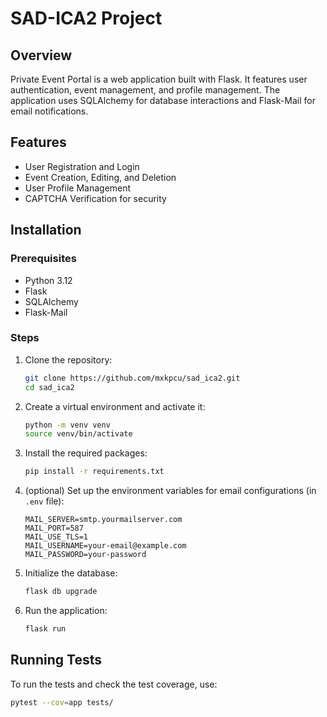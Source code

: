 # SAD-ICA2 Project

## Overview
Private Event Portal is a web application built with Flask. It features user authentication, event management, and profile management. The application uses SQLAlchemy for database interactions and Flask-Mail for email notifications.

## Features
- User Registration and Login
- Event Creation, Editing, and Deletion
- User Profile Management
- CAPTCHA Verification for security

## Installation

### Prerequisites
- Python 3.12
- Flask
- SQLAlchemy
- Flask-Mail

### Steps
1. Clone the repository:
    ```bash
    git clone https://github.com/mxkpcu/sad_ica2.git
    cd sad_ica2
    ```

2. Create a virtual environment and activate it:
    ```bash
    python -m venv venv
    source venv/bin/activate
    ```

3. Install the required packages:
    ```bash
    pip install -r requirements.txt
    ```

4. (optional) Set up the environment variables for email configurations (in `.env` file):
    ```env
    MAIL_SERVER=smtp.yourmailserver.com
    MAIL_PORT=587
    MAIL_USE_TLS=1
    MAIL_USERNAME=your-email@example.com
    MAIL_PASSWORD=your-password
    ```

5. Initialize the database:
    ```bash
    flask db upgrade
    ```

6. Run the application:
    ```bash
    flask run
    ```

## Running Tests
To run the tests and check the test coverage, use:
```bash
pytest --cov=app tests/
```
